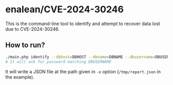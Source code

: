 # enalean/CVE-2024-30246

This is the command-line tool to identify and attempt to recover data lost due to CVE-2024-30246.

## How to run?

```sh
./main.php identify --dbhost=DBHOST --dbname=DBNAME --dbusername=DBUSERNAME -o /tmp/report.json
# It will ask for password matching DBUSERNAME
```
It will write a JSON file at the path given in `-o` option (`/tmp/report.json` in the example).
